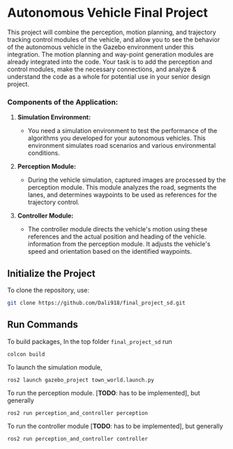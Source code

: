 # Autonomous Vehicle Final Project
This project will combine the perception, motion planning, and trajectory tracking control modules of the vehicle, and allow you to see the behavior of the autonomous vehicle in the Gazebo environment under this integration. The motion planning and way-point generation modules are already integrated into the code. Your task is to add the perception and control modules, make the necessary connections, and analyze & understand the code as a whole for potential use in your senior design project.

### Components of the Application:

1. **Simulation Environment:**
   - You need a simulation environment to test the performance of the algorithms you developed for your autonomous vehicles. This environment simulates road scenarios and various environmental conditions.

2. **Perception Module:**
   - During the vehicle simulation, captured images are processed by the perception module. This module analyzes the road, segments the lanes, and determines waypoints to be used as references for the trajectory control.

3. **Controller Module:**
   - The controller module directs the vehicle's motion using these references and the actual position and heading of the vehicle. information from the perception module. It adjusts the vehicle's speed and orientation based on the identified waypoints.

## Initialize the Project
To clone the repository, use:
```bash
git clone https://github.com/Dali918/final_project_sd.git
```

## Run Commands
To build packages, In the top folder `final_project_sd` run 

```
colcon build
```

To launch the simulation module,

```
ros2 launch gazebo_project town_world.launch.py
```
To run the perception module. [**TODO**: has to be implemented], but generally
```
ros2 run perception_and_controller perception
```
To run the controller module [**TODO**: has to be implemented], but generally 
```
ros2 run perception_and_controller controller
```
